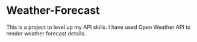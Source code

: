 # Weather-Forecast
This is a project to level up my API skills. I have used Open Weather API to render weather forecast details.
